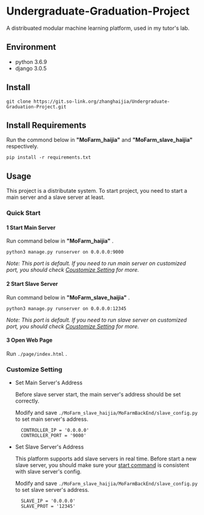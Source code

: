 # Undergraduate-Graduation-Project

A distribuated modular machine learning platform, used in my tutor's lab.

## Environment

- python 3.6.9
- django 3.0.5

## Install
    git clone https://git.so-link.org/zhanghaijia/Undergraduate-Graduation-Project.git

## Install Requirements

Run the commond below in **"MoFarm_haijia"** and **"MoFarm_slave_haijia"** respectively.

    pip install -r requirements.txt 

## Usage

This project is a distributate system. To start project, you need to start a main server and a slave server at least.
### Quick Start

#### 1 Start Main Server

Run command below in **"MoFarm_haijia"** .

    python3 manage.py runserver on 0.0.0.0:9000

*Note: This port is default. If you need to run main server on customized port, you should check [Coustomize Setting](#customize-setting) for more.*

#### 2 Start Slave Server

Run command below in **"MoFarm_slave_haijia"** .

    python3 manage.py runserver on 0.0.0.0:12345

*Note: This port is default. If you need to run slave server on customized port, you should check [Coustomize Setting](#customize-setting) for more.*

#### 3 Open Web Page

Run `./page/index.html` .

### Customize Setting

- Set Main Server's Address

    Before slave server start, the main server's address should be set correctly.

    Modify and save `./MoFarm_slave_haijia/MoFarmBackEnd/slave_config.py` to set main server's address.

        CONTROLLER_IP = '0.0.0.0'
        CONTROLLER_PORT = '9000'

- Set Slave Server's Address
    
    This platform supports add slave servers in real time. Before start a new slave server, you should make sure your [start command](#2-start-slave-server) is consistent with slave server's config.

    Modify and save `./MoFarm_slave_haijia/MoFarmBackEnd/slave_config.py` to set slave server's address.

        SLAVE_IP = '0.0.0.0'                     
        SLAVE_PROT = '12345' 



